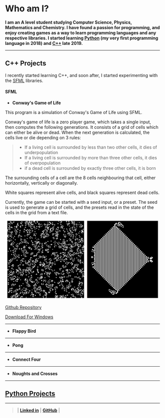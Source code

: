 # Who am I?

**I am an A level student studying Computer Science, Physics, Mathematics and Chemistry. I have found a passion for programming, and enjoy creating games as a way to learn programming languages and any respective libraries. I started learning [Python](#python-projects) (my very first programming language in 2018) and [C++](#c-projects) late 2019.**

---

## C++ Projects

I recently started learning C++, and soon after, I started experimenting with the [SFML](#sfml) libraries.

#### SFML

- **Conway's Game of Life**

This program is a simulation of Conway's Game of Life using SFML.

Conway's game of life is a zero player game, which takes a single input, then computes the following generations. It consists of a grid of cells which can either be alive or dead. When the next generation is calculated, the cells live or die depending on 3 rules:

> - If a living cell is surrounded by less than two other cells, it dies of underpopulation
> - If a living cell is surrounded by more than three other cells, it dies of overpopulation
> - if a dead cell is surrounded by exactly three other cells, it is born

The surrounding cells of a cell are the 8 cells neighbouring that cell, either horizontally, vertically or diagonally.

White squares represent alive cells, and black squares represent dead cells.

Currently, the game can be started with a seed input, or a preset. The seed is used to generate a grid of cells, and the presets read in the state of the cells in the grid from a text file.

![image](/ProgramRepos/SFML-GameOfLife/GameOfLifeFiles/CombinedImage.png)

[Github Repository](https://github.com/owenpauptit/sfml/gameoflife)

[Download For Windows](/ProgramRepos/SFML-GameOfLife/GameOfLife.zip?raw=true)

---

- **Flappy Bird**

---

- **Pong**

---

- **Connect Four**

---

- **Noughts and Crosses**

---

## [Python Projects](/PythonPage.md)

***  
  
  
>
>
> | **[Linked in](https://linkedin.com/in/owen-pauptit/)** | **[GitHub](https://github.com/owenpauptit/)** |
>
